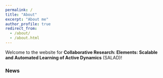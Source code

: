 ```yaml
---
permalink: /
title: "About"
excerpt: "About me"
author_profile: true
redirect_from: 
  - /about/
  - /about.html
---
```


Welcome to the website for **Collaborative Research: Elements: Scalable and Automated Learning of Active Dynamics** (SALAD)!

### News